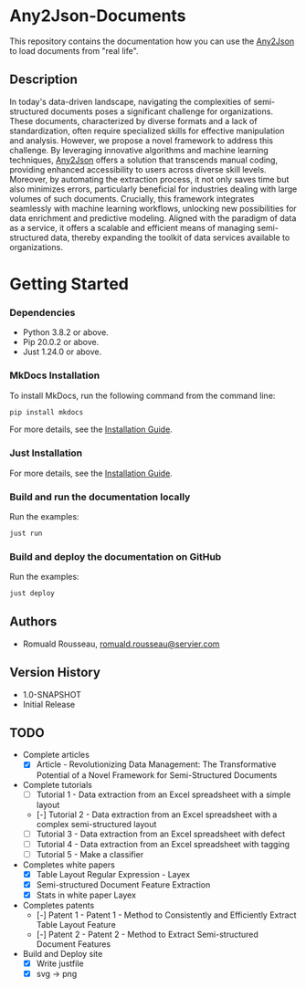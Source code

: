 # Any2Json-Documents

This repository contains the documentation how you can use the [Any2Json](https://github.com/RomualdRousseau/Any2Json)
to load documents from "real life".

## Description

In today's data-driven landscape, navigating the complexities of semi-structured documents poses a significant challenge
for organizations. These documents, characterized by diverse formats and a lack of standardization, often require
specialized skills for effective manipulation and analysis. However, we propose a novel framework to address this
challenge. By leveraging innovative algorithms and machine learning techniques, [Any2Json](https://github.com/RomualdRousseau/Any2Json)
offers a solution that transcends manual coding, providing enhanced accessibility to users across diverse skill levels.
Moreover, by automating the extraction process, it not only saves time but also minimizes errors, particularly beneficial
for industries dealing with large volumes of such documents. Crucially, this framework integrates seamlessly with machine
learning workflows, unlocking new possibilities for data enrichment and predictive modeling. Aligned with the paradigm of
data as a service, it offers a scalable and efficient means of managing semi-structured data, thereby expanding the toolkit
of data services available to organizations.

# Getting Started

### Dependencies

* Python 3.8.2 or above.
* Pip 20.0.2 or above.
* Just 1.24.0 or above.

### MkDocs Installation

To install MkDocs, run the following command from the command line:

```bash
pip install mkdocs
```

For more details, see the [Installation Guide](https://www.mkdocs.org/user-guide/installation/).

### Just Installation

For more details, see the [Installation Guide](https://github.com/casey/just).

### Build and run the documentation locally

Run the examples:

```bash
just run
```

### Build and deploy the documentation on GitHub

Run the examples:

```bash
just deploy
```

## Authors

* Romuald Rousseau, romuald.rousseau@servier.com

## Version History

* 1.0-SNAPSHOT
* Initial Release

## TODO

* Complete articles
  * [x] Article - Revolutionizing Data Management: The Transformative Potential of a Novel Framework for Semi-Structured Documents
* Complete tutorials
  * [ ] Tutorial 1 - Data extraction from an Excel spreadsheet with a simple layout
  * [-] Tutorial 2 - Data extraction from an Excel spreadsheet with a complex semi-structured layout
  * [ ] Tutorial 3 - Data extraction from an Excel spreadsheet with defect
  * [ ] Tutorial 4 - Data extraction from an Excel spreadsheet with tagging
  * [ ] Tutorial 5 - Make a classifier
* Completes white papers
  * [x] Table Layout Regular Expression - Layex
  * [x] Semi-structured Document Feature Extraction
  * [x] Stats in white paper Layex
* Completes patents
  * [-] Patent 1 - Patent 1 - Method to Consistently and Efficiently Extract Table Layout Feature
  * [-] Patent 2 - Patent 2 - Method to Extract Semi-structured Document Features
* Build and Deploy site
  * [x] Write justfile
  * [x] svg -> png
